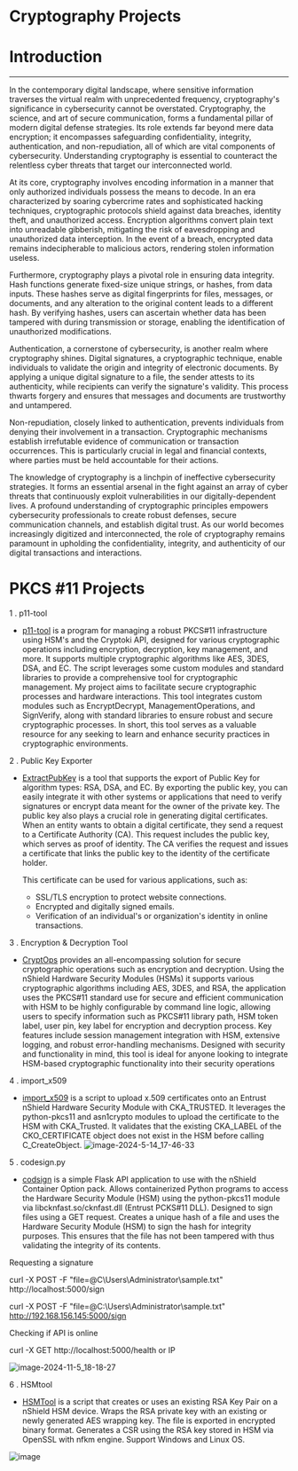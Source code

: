 #  Cryptography Projects #

# Introduction 
______________________________________________________
In the contemporary digital landscape, where sensitive information traverses the virtual realm with unprecedented frequency, cryptography's significance in cybersecurity cannot be overstated. Cryptography, the science, and art of secure communication, forms a fundamental pillar of modern digital defense strategies. Its role extends far beyond mere data encryption; it encompasses safeguarding confidentiality, integrity, authentication, and non-repudiation, all of which are vital components of cybersecurity. Understanding cryptography is essential  to counteract the relentless cyber threats that target our interconnected world.

At its core, cryptography involves encoding information in a manner that only authorized individuals possess the means to decode. In an era characterized by soaring cybercrime rates and sophisticated hacking techniques, cryptographic protocols shield against data breaches, identity theft, and unauthorized access. Encryption algorithms convert plain text into unreadable gibberish, mitigating the risk of eavesdropping and unauthorized data interception. In the event of a breach, encrypted data remains indecipherable to malicious actors, rendering stolen information useless.

Furthermore, cryptography plays a pivotal role in ensuring data integrity. Hash functions generate fixed-size unique strings, or hashes, from data inputs. These hashes serve as digital fingerprints for files, messages, or documents, and any alteration to the original content leads to a different hash. By verifying hashes, users can ascertain whether data has been tampered with during transmission or storage, enabling the identification of unauthorized modifications.

Authentication, a cornerstone of cybersecurity, is another realm where cryptography shines. Digital signatures, a cryptographic technique, enable individuals to validate the origin and integrity of electronic documents. By applying a unique digital signature to a file, the sender attests to its authenticity, while recipients can verify the signature's validity. This process thwarts forgery and ensures that messages and documents are trustworthy and untampered.

Non-repudiation, closely linked to authentication, prevents individuals from denying their involvement in a transaction. Cryptographic mechanisms establish irrefutable evidence of communication or transaction occurrences. This is particularly crucial in legal and financial contexts, where parties must be held accountable for their actions.

The knowledge of cryptography is a linchpin of ineffective cybersecurity strategies. It forms an essential arsenal in the fight against an array of cyber threats that continuously exploit vulnerabilities in our digitally-dependent lives. A profound understanding of cryptographic principles empowers cybersecurity professionals to create robust defenses, secure communication channels, and establish digital trust. As our world becomes increasingly digitized and interconnected, the role of cryptography remains paramount in upholding the confidentiality, integrity, and authenticity of our digital transactions and interactions.


# PKCS #11 Projects # 

1 . p11-tool

   - [p11-tool](https://github.com/krypt0k1/CryptographyProjects/tree/p11-tool.py) is a program for managing a robust PKCS#11 infrastructure using HSM's and the Cryptoki API, designed for various cryptographic operations including encryption, decryption, key management, and more. It supports multiple cryptographic algorithms like AES, 3DES, DSA, and EC. The script leverages some custom modules and standard libraries to provide a comprehensive tool for cryptographic management. My project aims to facilitate secure cryptographic processes and hardware interactions. This tool integrates custom modules such as EncryptDecrypt, ManagementOperations, and SignVerify, along with standard libraries to ensure robust and secure cryptographic processes. In short, this tool serves as a valuable resource for any seeking to learn and enhance security practices in cryptographic environments.


2 . Public Key Exporter
   - [ExtractPubKey](https://github.com/krypt0k1/CryptographyProjects/blob/main/extractpubkey.py) is a tool that supports the export of Public Key for algorithm types: RSA, DSA, and EC. By exporting the public key, you can easily integrate it with other systems or applications that need to verify signatures or encrypt data meant for the owner of the private key. The public key also plays a crucial role in generating digital certificates. When an entity wants to obtain a digital certificate, they send a request to a Certificate Authority (CA). This request includes the public key, which serves as proof of identity. The CA verifies the request and issues a certificate that links the public key to the identity of the certificate holder.
     
     This certificate can be used for various applications, such as:
      * SSL/TLS encryption to protect website connections.
      * Encrypted and digitally signed emails.
      * Verification of an individual's or organization's identity in online transactions.
        
3 . Encryption & Decryption Tool 
   - [CryptOps](https://github.com/krypt0k1/CryptographyProjects/blob/main/cryptops.py) provides an all-encompassing solution for secure cryptographic operations such as encryption and decryption. Using the nShield Hardware Security Modules (HSMs) it supports various cryptographic algorithms including AES, 3DES, and RSA, the application uses the PKCS#11 standard use for secure and efficient communication with HSM to be highly configurable by command line logic, allowing users to specify information such as PKCS#11 library path, HSM token label, user pin, key label for encryption and decryption process. Key features include session management integration with HSM, extensive logging, and robust error-handling mechanisms. Designed with security and functionality in mind, this tool is ideal for anyone looking to integrate HSM-based cryptographic functionality into their security operations

4 . import_x509 
   - [import_x509](https://github.com/krypt0k1/CryptographyProjects/blob/main/import_x509.py) is a script to upload x.509 certificates onto an Entrust nShield Hardware Security Module with CKA_TRUSTED. It leverages the python-pkcs11 and asn1crypto modules to upload the certificate to the HSM with CKA_Trusted. It validates that the existing CKA_LABEL of the CKO_CERTIFICATE object does not exist in the HSM before calling C_CreateObject.
     ![image-2024-5-14_17-46-33](https://github.com/krypt0k1/CryptographyProjects/assets/111711434/641fd8df-7e5f-4d5c-ae0e-3d532a581c0a)

5 . codesign.py 
   - [codsign](https://github.com/krypt0k1/CryptographyProjects/blob/main/codesign.py) is a simple Flask API application to use with the nShield Container Option pack. Allows containerized Python programs to access the Hardware Security Module (HSM) using the python-pkcs11 module via libcknfast.so/cknfast.dll (Entrust PCKS#11 DLL). Designed to sign files using a GET request. Creates a unique hash of a file and uses the Hardware Security Module (HSM) to sign the hash for integrity purposes. This ensures that the file has not been tampered with thus validating the integrity of its contents.   

Requesting a signature

curl -X POST -F "file=@C\Users\Administrator\sample.txt" http://localhost:5000/sign

curl -X POST -F "file=@C:\\Users\\Administrator\\sample.txt" http://192.168.156.145:5000/sign

Checking if API is online

curl -X GET http://localhost:5000/health or IP


![image-2024-11-5_18-18-27](https://github.com/user-attachments/assets/3d8e91e7-badf-4a0d-b06f-8e838d4fbecf)

6 . HSMtool
   - [HSMTool](https://github.com/krypt0k1/hsmtool) is a script that creates or uses an existing RSA Key Pair on a nShield HSM device. Wraps the RSA private key with an existing or newly generated AES wrapping key.  The file is exported in encrypted binary format. Generates a CSR using the RSA key stored in HSM via OpenSSL with nfkm engine. Support Windows and Linux OS.
     
![image](https://github.com/user-attachments/assets/f4b45a9a-68f4-48b2-aad5-c21bd68e54de)




